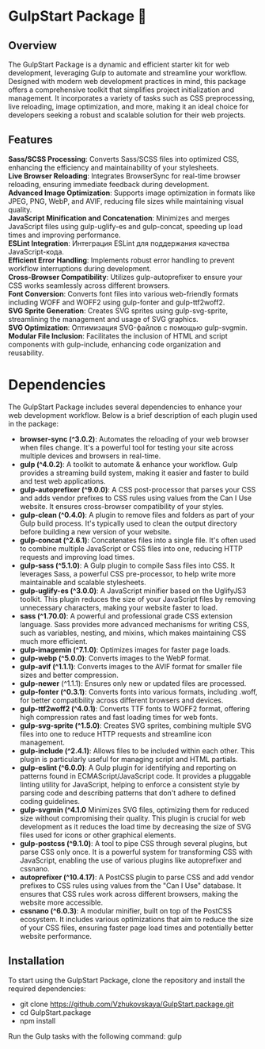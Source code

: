 # GulpStart Package 🚀

## Overview
The GulpStart Package is a dynamic and efficient starter kit for web development, leveraging Gulp to automate and streamline your workflow. Designed with modern web development practices in mind, this package offers a comprehensive toolkit that simplifies project initialization and management. It incorporates a variety of tasks such as CSS preprocessing, live reloading, image optimization, and more, making it an ideal choice for developers seeking a robust and scalable solution for their web projects.

## Features
**Sass/SCSS Processing**: Converts Sass/SCSS files into optimized CSS, enhancing the efficiency and maintainability of your stylesheets.  
**Live Browser Reloading**: Integrates BrowserSync for real-time browser reloading, ensuring immediate feedback during development.  
**Advanced Image Optimization**: Supports image optimization in formats like JPEG, PNG, WebP, and AVIF, reducing file sizes while maintaining visual quality.  
**JavaScript Minification and Concatenation**: Minimizes and merges JavaScript files using gulp-uglify-es and gulp-concat, speeding up load times and improving performance.  
**ESLint Integration**: Интеграция ESLint для поддержания качества JavaScript-кода.  
**Efficient Error Handling**: Implements robust error handling to prevent workflow interruptions during development.  
**Cross-Browser Compatibility**: Utilizes gulp-autoprefixer to ensure your CSS works seamlessly across different browsers.  
**Font Conversion**: Converts font files into various web-friendly formats including WOFF and WOFF2 using gulp-fonter and gulp-ttf2woff2.  
**SVG Sprite Generation**: Creates SVG sprites using gulp-svg-sprite, streamlining the management and usage of SVG graphics.  
**SVG Optimization**: Оптимизация SVG-файлов с помощью gulp-svgmin.  
**Modular File Inclusion**: Facilitates the inclusion of HTML and script components with gulp-include, enhancing code organization and reusability. 

# Dependencies
The GulpStart Package includes several dependencies to enhance your web development workflow. Below is a brief description of each plugin used in the package:

- **browser-sync (^3.0.2)**: Automates the reloading of your web browser when files change. It's a powerful tool for testing your site across multiple devices and browsers in real-time.
- **gulp (^4.0.2)**: A toolkit to automate & enhance your workflow. Gulp provides a streaming build system, making it easier and faster to build and test web applications.
- **gulp-autoprefixer (^9.0.0)**: A CSS post-processor that parses your CSS and adds vendor prefixes to CSS rules using values from the Can I Use website. It ensures cross-browser compatibility of your styles.
- **gulp-clean (^0.4.0)**: A plugin to remove files and folders as part of your Gulp build process. It's typically used to clean the output directory before building a new version of your website.
- **gulp-concat (^2.6.1)**: Concatenates files into a single file. It's often used to combine multiple JavaScript or CSS files into one, reducing HTTP requests and improving load times.
- **gulp-sass (^5.1.0)**: A Gulp plugin to compile Sass files into CSS. It leverages Sass, a powerful CSS pre-processor, to help write more maintainable and scalable stylesheets.
- **gulp-uglify-es (^3.0.0)**: A JavaScript minifier based on the UglifyJS3 toolkit. This plugin reduces the size of your JavaScript files by removing unnecessary characters, making your website faster to load.
- **sass (^1.70.0)**: A powerful and professional grade CSS extension language. Sass provides more advanced mechanisms for writing CSS, such as variables, nesting, and mixins, which makes maintaining CSS much more efficient.
- **gulp-imagemin (^7.1.0)**: Optimizes images for faster page loads.
- **gulp-webp (^5.0.0)**: Converts images to the WebP format.
- **gulp-avif (^1.1.1)**: Converts images to the AVIF format for smaller file sizes and better compression.
- **gulp-newer** (^1.1.1): Ensures only new or updated files are processed.
- **gulp-fonter (^0.3.1)**: Converts fonts into various formats, including .woff, for better compatibility across different browsers and devices.
- **gulp-ttf2woff2 (^4.0.1)**: Converts TTF fonts to WOFF2 format, offering high compression rates and fast loading times for web fonts.
- **gulp-svg-sprite (^1.5.0)**: Creates SVG sprites, combining multiple SVG files into one to reduce HTTP requests and streamline icon management.
- **gulp-include (^2.4.1)**: Allows files to be included within each other. This plugin is particularly useful for managing script and HTML partials.
- **gulp-eslint (^6.0.0)**: A Gulp plugin for identifying and reporting on patterns found in ECMAScript/JavaScript code. It provides a pluggable linting utility for JavaScript, helping to enforce a consistent style by parsing code and describing patterns that don't adhere to defined coding guidelines.
- **gulp-svgmin (^4.1.0** Minimizes SVG files, optimizing them for reduced size without compromising their quality. This plugin is crucial for web development as it reduces the load time by decreasing the size of SVG files used for icons or other graphical elements.
- **gulp-postcss (^9.1.0)**: A tool to pipe CSS through several plugins, but parse CSS only once. It is a powerful system for transforming CSS with JavaScript, enabling the use of various plugins like autoprefixer and cssnano.
- **autoprefixer (^10.4.17)**: A PostCSS plugin to parse CSS and add vendor prefixes to CSS rules using values from the "Can I Use" database. It ensures that CSS rules work across different browsers, making the website more accessible.
- **cssnano (^6.0.3)**: A modular minifier, built on top of the PostCSS ecosystem. It includes various optimizations that aim to reduce the size of your CSS files, ensuring faster page load times and potentially better website performance.

## Installation
To start using the GulpStart Package, clone the repository and install the required dependencies:

- git clone https://github.com/Vzhukovskaya/GulpStart.package.git
- cd GulpStart.package
- npm install

Run the Gulp tasks with the following command:
gulp

